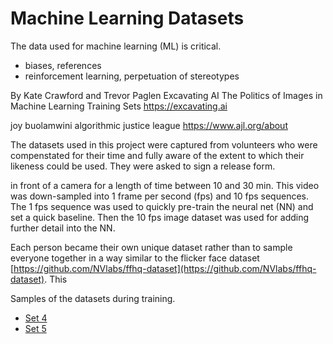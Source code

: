 # Machine Learning Datasets

The data used for machine learning (ML) is critical.

 - biases, references
 - reinforcement learning, perpetuation of stereotypes

By Kate Crawford and Trevor Paglen
Excavating AI
The Politics of Images in Machine Learning Training Sets
https://excavating.ai

joy buolamwini
algorithmic justice league
https://www.ajl.org/about

The datasets used in this project were captured from volunteers who were compenstated for their time and fully aware of the extent to which their likeness could be used. They were asked to sign a release form.


in front of a camera for a length of time between 10 and 30 min. This video was down-sampled into 1 frame per second (fps) and 10 fps sequences. The 1 fps sequence was used to quickly pre-train the neural net (NN) and set a quick baseline. Then the 10 fps image dataset was used for adding further detail into the NN.

Each person became their own unique dataset rather than to sample everyone together in a way similar to the flicker face dataset
[https://github.com/NVlabs/ffhq-dataset](https://github.com/NVlabs/ffhq-dataset). This

Samples of the datasets during training.
- [Set 4](./set4.md)
- [Set 5](./set5.md)
